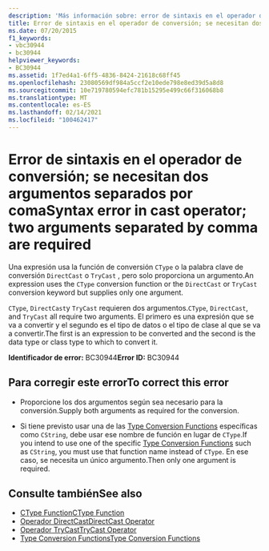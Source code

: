 ```yaml
---
description: 'Más información sobre: error de sintaxis en el operador de conversión; se necesitan dos argumentos separados por coma'
title: Error de sintaxis en el operador de conversión; se necesitan dos argumentos separados por coma
ms.date: 07/20/2015
f1_keywords:
- vbc30944
- bc30944
helpviewer_keywords:
- BC30944
ms.assetid: 1f7ed4a1-6ff5-4836-8424-21618c68ff45
ms.openlocfilehash: 23080569df984a5ccf2e10ede798e8ed39d5a8d8
ms.sourcegitcommit: 10e719780594efc781b15295e499c66f316068b8
ms.translationtype: MT
ms.contentlocale: es-ES
ms.lasthandoff: 02/14/2021
ms.locfileid: "100462417"
---
```

# <a name="syntax-error-in-cast-operator-two-arguments-separated-by-comma-are-required"></a><span data-ttu-id="14dac-103">Error de sintaxis en el operador de conversión; se necesitan dos argumentos separados por coma</span><span class="sxs-lookup"><span data-stu-id="14dac-103">Syntax error in cast operator; two arguments separated by comma are required</span></span>

<span data-ttu-id="14dac-104">Una expresión usa la función de conversión `CType` o la palabra clave de conversión `DirectCast` o `TryCast` , pero solo proporciona un argumento.</span><span class="sxs-lookup"><span data-stu-id="14dac-104">An expression uses the `CType` conversion function or the `DirectCast` or `TryCast` conversion keyword but supplies only one argument.</span></span>  
  
 <span data-ttu-id="14dac-105">`CType`, `DirectCast`y `TryCast` requieren dos argumentos.</span><span class="sxs-lookup"><span data-stu-id="14dac-105">`CType`, `DirectCast`, and `TryCast` all require two arguments.</span></span> <span data-ttu-id="14dac-106">El primero es una expresión que se va a convertir y el segundo es el tipo de datos o el tipo de clase al que se va a convertir.</span><span class="sxs-lookup"><span data-stu-id="14dac-106">The first is an expression to be converted and the second is the data type or class type to which to convert it.</span></span>  
  
 <span data-ttu-id="14dac-107">**Identificador de error:** BC30944</span><span class="sxs-lookup"><span data-stu-id="14dac-107">**Error ID:** BC30944</span></span>  
  
## <a name="to-correct-this-error"></a><span data-ttu-id="14dac-108">Para corregir este error</span><span class="sxs-lookup"><span data-stu-id="14dac-108">To correct this error</span></span>  
  
- <span data-ttu-id="14dac-109">Proporcione los dos argumentos según sea necesario para la conversión.</span><span class="sxs-lookup"><span data-stu-id="14dac-109">Supply both arguments as required for the conversion.</span></span>  
  
- <span data-ttu-id="14dac-110">Si tiene previsto usar una de las [Type Conversion Functions](../language-reference/functions/type-conversion-functions.md) específicas como `CString`, debe usar ese nombre de función en lugar de `CType`.</span><span class="sxs-lookup"><span data-stu-id="14dac-110">If you intend to use one of the specific [Type Conversion Functions](../language-reference/functions/type-conversion-functions.md) such as `CString`, you must use that function name instead of `CType`.</span></span> <span data-ttu-id="14dac-111">En ese caso, se necesita un único argumento.</span><span class="sxs-lookup"><span data-stu-id="14dac-111">Then only one argument is required.</span></span>  
  
## <a name="see-also"></a><span data-ttu-id="14dac-112">Consulte también</span><span class="sxs-lookup"><span data-stu-id="14dac-112">See also</span></span>

- [<span data-ttu-id="14dac-113">CType Function</span><span class="sxs-lookup"><span data-stu-id="14dac-113">CType Function</span></span>](../language-reference/functions/ctype-function.md)
- [<span data-ttu-id="14dac-114">Operador DirectCast</span><span class="sxs-lookup"><span data-stu-id="14dac-114">DirectCast Operator</span></span>](../language-reference/operators/directcast-operator.md)
- [<span data-ttu-id="14dac-115">Operador TryCast</span><span class="sxs-lookup"><span data-stu-id="14dac-115">TryCast Operator</span></span>](../language-reference/operators/trycast-operator.md)
- [<span data-ttu-id="14dac-116">Type Conversion Functions</span><span class="sxs-lookup"><span data-stu-id="14dac-116">Type Conversion Functions</span></span>](../language-reference/functions/type-conversion-functions.md)

